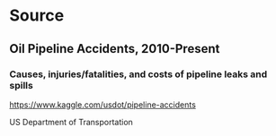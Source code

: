 # Source

## Oil Pipeline Accidents, 2010-Present
### Causes, injuries/fatalities, and costs of pipeline leaks and spills

https://www.kaggle.com/usdot/pipeline-accidents

US Department of Transportation
